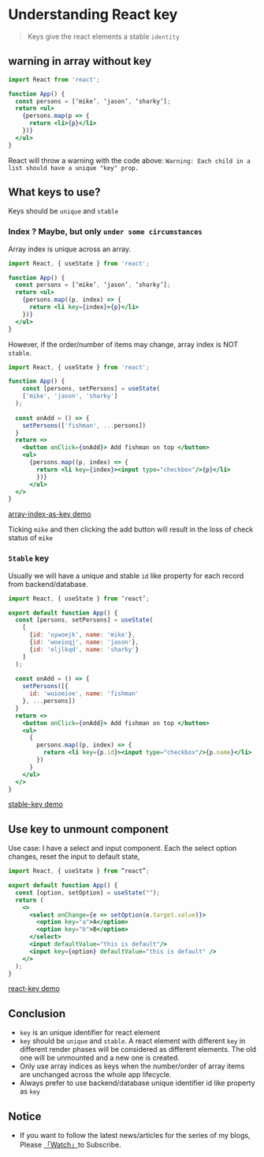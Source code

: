 # Understanding React key

> Keys give the react elements a stable `identity`  

## warning in array without key

```jsx
import React from 'react';

function App() {
  const persons = [‘mike’, ‘jason’, ‘sharky’];
  return <ul>
    {persons.map(p => {
      return <li>{p}</li>
    })}
  </ul>
}
```

React will throw a warning with the code above:
`Warning: Each child in a list should have a unique "key" prop.`

## What keys to use? 

Keys should be `unique` and `stable`

### Index ? Maybe, but only `under some circumstances`

Array index is unique across an array.

```jsx
import React, { useState } from 'react';

function App() {
  const persons = [‘mike’, ‘jason’, ‘sharky’];
  return <ul>
    {persons.map((p, index) => {
      return <li key={index}>{p}</li>
    })}
  </ul>
}
```

However,  if the order/number of items may change, array index is NOT `stable`.

```jsx
import React, { useState } from 'react';

function App() {
	const [persons, setPersons] = useState(
    ['mike', 'jason', 'sharky']
  );
  
  const onAdd = () => {
    setPersons(['fishman', ...persons])
  }
  return <>
    <button onClick={onAdd}> Add fishman on top </button>
    <ul>
      {persons.map((p, index) => {
        return <li key={index}><input type="checkbox"/>{p}</li>
        })}
      </ul>
  </>
}
```

[array-index-as-key demo](https://codesandbox.io/s/staging-resonance-vy7eq)

Ticking `mike` and then clicking the add button will result in the loss of check status of `mike`

### `Stable` key

Usually we will have a unique and stable `id` like property for each record from backend/database.

```jsx
import React, { useState } from ‘react’;

export default function App() {
  const [persons, setPersons] = useState(
    [
      {id: 'uywoejk', name: 'mike'},
      {id: 'woeioqj', name: 'jason'},
      {id: 'eljlkqd', name: 'sharky'}
    ]
  );
  
  const onAdd = () => {
    setPersons([{
      id: 'wuioeioe', name: 'fishman'
    }, ...persons])
  }
  return <>
    <button onClick={onAdd}> Add fishman on top </button>
    <ul>
      {
        persons.map((p, index) => {
          return <li key={p.id}><input type="checkbox"/>{p.name}</li>
        })
      }
    </ul>
  </>
}
```

[stable-key demo](https://codesandbox.io/s/gallant-visvesvaraya-0b3lo)

## Use key to unmount component

Use case: I have a select and input component. Each the select option changes, reset the input to default state,

```jsx
import React, { useState } from “react”;

export default function App() {
  const [option, setOption] = useState("");
  return (
    <>
      <select onChange={e => setOption(e.target.value)}>
        <option key="a">A</option>
        <option key="b">B</option>
      </select>
      <input defaultValue="this is default"/>
      <input key={option} defaultValue="this is default" />
    </>
  );
}
```

[react-key demo](https://codesandbox.io/s/react-key-yth0y?file=/src/App.js:0-97)

## Conclusion

* `key` is an unique identifier for react element
* `key` should be `unique` and `stable`. A react element with different `key` in different render phases will be considered as different elements. The old one will be unmounted and a new one is created.
* Only use array indices as keys when the number/order of array items are unchanged across the whole app lifecycle.
* Always prefer to use backend/database unique identifier id like property as `key`

## Notice

* If you want to follow the latest news/articles for the series of my blogs, Please [「Watch」](https://github.com/n0ruSh/blogs/)to Subscribe.
